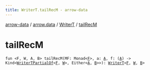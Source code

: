 ```yaml
---
title: WriterT.tailRecM - arrow-data
---
```


[arrow-data](../../index.html) / [arrow.data](../index.html) / [WriterT](index.html) / [tailRecM](./tail-rec-m.html)

# tailRecM

`fun <F, W, A, B> tailRecM(MF: Monad<`[`F`](tail-rec-m.html#F)`>, a: `[`A`](tail-rec-m.html#A)`, f: (`[`A`](tail-rec-m.html#A)`) -> Kind<`[`WriterTPartialOf`](../-writer-t-partial-of.html)`<`[`F`](tail-rec-m.html#F)`, `[`W`](tail-rec-m.html#W)`>, Either<`[`A`](tail-rec-m.html#A)`, `[`B`](tail-rec-m.html#B)`>>): `[`WriterT`](index.html)`<`[`F`](tail-rec-m.html#F)`, `[`W`](tail-rec-m.html#W)`, `[`B`](tail-rec-m.html#B)`>`